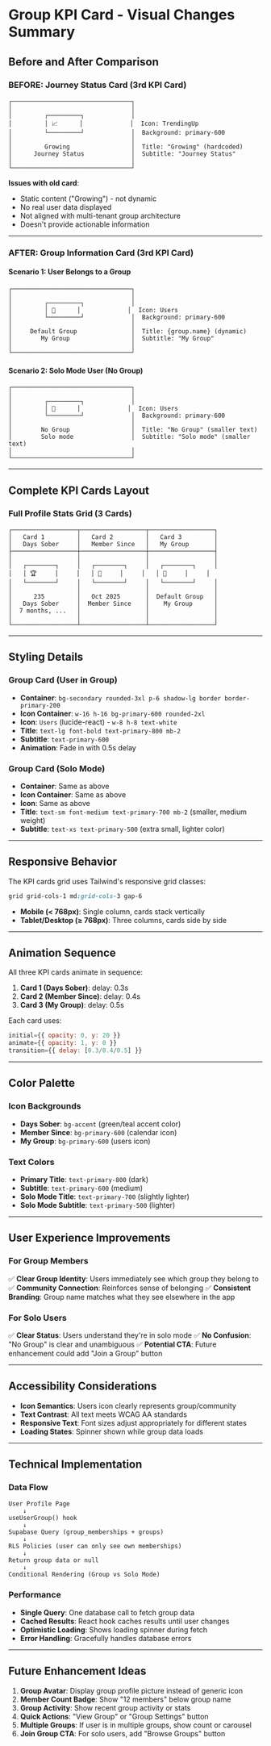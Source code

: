 # Group KPI Card - Visual Changes Summary

## Before and After Comparison

### BEFORE: Journey Status Card (3rd KPI Card)
```
┌─────────────────────────────────┐
│                                 │
│         ┌─────────┐             │
│         │ 📈      │             │  Icon: TrendingUp
│         └─────────┘             │  Background: primary-600
│                                 │
│         Growing                 │  Title: "Growing" (hardcoded)
│      Journey Status             │  Subtitle: "Journey Status"
│                                 │
└─────────────────────────────────┘
```

**Issues with old card**:
- Static content ("Growing") - not dynamic
- No real user data displayed
- Not aligned with multi-tenant group architecture
- Doesn't provide actionable information

---

### AFTER: Group Information Card (3rd KPI Card)

#### Scenario 1: User Belongs to a Group
```
┌─────────────────────────────────┐
│                                 │
│         ┌─────────┐             │
│         │ 👥      │             │  Icon: Users
│         └─────────┘             │  Background: primary-600
│                                 │
│     Default Group               │  Title: {group.name} (dynamic)
│        My Group                 │  Subtitle: "My Group"
│                                 │
└─────────────────────────────────┘
```

#### Scenario 2: Solo Mode User (No Group)
```
┌─────────────────────────────────┐
│                                 │
│         ┌─────────┐             │
│         │ 👥      │             │  Icon: Users
│         └─────────┘             │  Background: primary-600
│                                 │
│        No Group                 │  Title: "No Group" (smaller text)
│        Solo mode                │  Subtitle: "Solo mode" (smaller text)
│                                 │
└─────────────────────────────────┘
```

---

## Complete KPI Cards Layout

### Full Profile Stats Grid (3 Cards)

```
┌──────────────────┬──────────────────┬──────────────────┐
│   Card 1         │   Card 2         │   Card 3         │
│   Days Sober     │   Member Since   │   My Group       │
├──────────────────┼──────────────────┼──────────────────┤
│                  │                  │                  │
│   ┌────────┐     │   ┌────────┐     │   ┌────────┐     │
│   │ 🏆     │     │   │ 📅     │     │   │ 👥     │     │
│   └────────┘     │   └────────┘     │   └────────┘     │
│                  │                  │                  │
│      235         │   Oct 2025       │  Default Group   │
│   Days Sober     │  Member Since    │    My Group      │
│  7 months, ...   │                  │                  │
│                  │                  │                  │
└──────────────────┴──────────────────┴──────────────────┘
```

---

## Styling Details

### Group Card (User in Group)
- **Container**: `bg-secondary rounded-3xl p-6 shadow-lg border border-primary-200`
- **Icon Container**: `w-16 h-16 bg-primary-600 rounded-2xl`
- **Icon**: `Users` (lucide-react) - `w-8 h-8 text-white`
- **Title**: `text-lg font-bold text-primary-800 mb-2`
- **Subtitle**: `text-primary-600`
- **Animation**: Fade in with 0.5s delay

### Group Card (Solo Mode)
- **Container**: Same as above
- **Icon Container**: Same as above
- **Icon**: Same as above
- **Title**: `text-sm font-medium text-primary-700 mb-2` (smaller, medium weight)
- **Subtitle**: `text-xs text-primary-500` (extra small, lighter color)

---

## Responsive Behavior

The KPI cards grid uses Tailwind's responsive grid classes:
```css
grid grid-cols-1 md:grid-cols-3 gap-6
```

- **Mobile (< 768px)**: Single column, cards stack vertically
- **Tablet/Desktop (≥ 768px)**: Three columns, cards side by side

---

## Animation Sequence

All three KPI cards animate in sequence:
1. **Card 1 (Days Sober)**: delay: 0.3s
2. **Card 2 (Member Since)**: delay: 0.4s
3. **Card 3 (My Group)**: delay: 0.5s

Each card uses:
```javascript
initial={{ opacity: 0, y: 20 }}
animate={{ opacity: 1, y: 0 }}
transition={{ delay: [0.3/0.4/0.5] }}
```

---

## Color Palette

### Icon Backgrounds
- **Days Sober**: `bg-accent` (green/teal accent color)
- **Member Since**: `bg-primary-600` (calendar icon)
- **My Group**: `bg-primary-600` (users icon)

### Text Colors
- **Primary Title**: `text-primary-800` (dark)
- **Subtitle**: `text-primary-600` (medium)
- **Solo Mode Title**: `text-primary-700` (slightly lighter)
- **Solo Mode Subtitle**: `text-primary-500` (lighter)

---

## User Experience Improvements

### For Group Members
✅ **Clear Group Identity**: Users immediately see which group they belong to
✅ **Community Connection**: Reinforces sense of belonging
✅ **Consistent Branding**: Group name matches what they see elsewhere in the app

### For Solo Users
✅ **Clear Status**: Users understand they're in solo mode
✅ **No Confusion**: "No Group" is clear and unambiguous
✅ **Potential CTA**: Future enhancement could add "Join a Group" button

---

## Accessibility Considerations

- **Icon Semantics**: Users icon clearly represents group/community
- **Text Contrast**: All text meets WCAG AA standards
- **Responsive Text**: Font sizes adjust appropriately for different states
- **Loading States**: Spinner shown while group data loads

---

## Technical Implementation

### Data Flow
```
User Profile Page
    ↓
useUserGroup() hook
    ↓
Supabase Query (group_memberships + groups)
    ↓
RLS Policies (user can only see own memberships)
    ↓
Return group data or null
    ↓
Conditional Rendering (Group vs Solo Mode)
```

### Performance
- **Single Query**: One database call to fetch group data
- **Cached Results**: React hook caches results until user changes
- **Optimistic Loading**: Shows loading spinner during fetch
- **Error Handling**: Gracefully handles database errors

---

## Future Enhancement Ideas

1. **Group Avatar**: Display group profile picture instead of generic icon
2. **Member Count Badge**: Show "12 members" below group name
3. **Group Activity**: Show recent group activity or stats
4. **Quick Actions**: "View Group" or "Group Settings" button
5. **Multiple Groups**: If user is in multiple groups, show count or carousel
6. **Join Group CTA**: For solo users, add "Browse Groups" button

